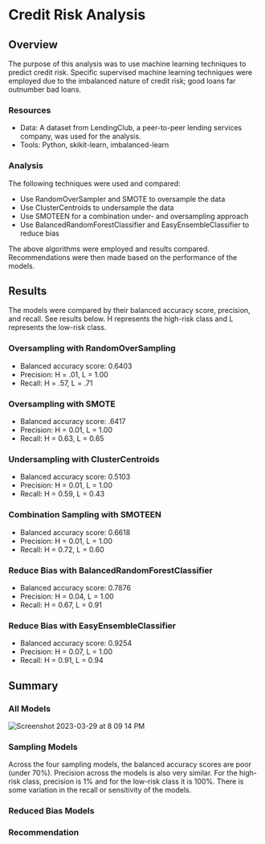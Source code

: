 # Credit Risk Analysis

## Overview
The purpose of this analysis was to use machine learning techniques to predict credit risk. Specific supervised machine learning techniques were employed due to the imbalanced nature of credit risk; good loans far outnumber bad loans. 

### Resources
- Data: A dataset from LendingClub, a peer-to-peer lending services company, was used for the analysis. 
- Tools: Python, skikit-learn, imbalanced-learn

### Analysis
The following techniques were used and compared:
- Use RandomOverSampler and SMOTE to oversample the data
- Use ClusterCentroids to undersample the data
- Use SMOTEEN for a combination under- and oversampling approach
- Use BalancedRandomForestClassifier and EasyEnsembleClassifier to reduce bias

The above algorithms were employed and results compared. Recommendations were then made based on the performance of the models.

## Results
The models were compared by their balanced accuracy score, precision, and recall. See results below. H represents the high-risk class and L represents the low-risk class. 

### Oversampling with RandomOverSampling
* Balanced accuracy score: 0.6403
* Precision: H = .01, L = 1.00
* Recall: H = .57, L = .71

### Oversampling with SMOTE
* Balanced accuracy score: .6417
* Precision: H = 0.01, L = 1.00
* Recall: H = 0.63, L = 0.65

### Undersampling with ClusterCentroids
* Balanced accuracy score: 0.5103
* Precision: H = 0.01, L = 1.00
* Recall: H = 0.59, L = 0.43

### Combination Sampling with SMOTEEN
* Balanced accuracy score: 0.6618
* Precision: H = 0.01, L = 1.00
* Recall: H = 0.72, L = 0.60

### Reduce Bias with BalancedRandomForestClassifier
* Balanced accuracy score: 0.7876
* Precision: H = 0.04, L = 1.00
* Recall: H = 0.67, L = 0.91

### Reduce Bias with EasyEnsembleClassifier
* Balanced accuracy score: 0.9254
* Precision: H = 0.07, L = 1.00
* Recall: H = 0.91, L = 0.94


## Summary

### All Models
![Screenshot 2023-03-29 at 8 09 14 PM](https://user-images.githubusercontent.com/109118631/228701987-1787f36c-2830-44de-9a93-c9187687ff15.png)


### Sampling Models
Across the four sampling models, the balanced accuracy scores are poor (under 70%). Precision across the models is also very similar. For the high-risk class, precision is 1% and for the low-risk class it is 100%. There is some variation in the recall or sensitivity of the models.  

### Reduced Bias Models

### Recommendation
